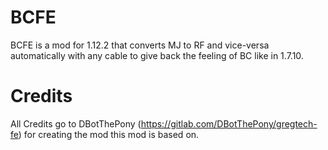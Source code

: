 # BCFE
BCFE is a mod for 1.12.2 that converts MJ to RF and vice-versa automatically with any cable to give back the feeling of BC like in 1.7.10.

# Credits
All Credits go to DBotThePony (https://gitlab.com/DBotThePony/gregtech-fe) for creating the mod this mod is based on.
